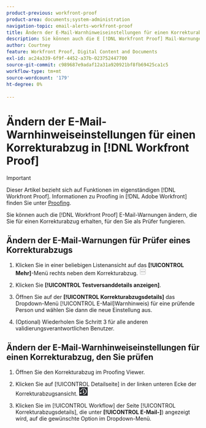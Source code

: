 ```yaml
---
product-previous: workfront-proof
product-area: documents;system-administration
navigation-topic: email-alerts-workfront-proof
title: Ändern der E-Mail-Warnhinweiseinstellungen für einen Korrekturabzug in [!DNL Workfront Proof]
description: Sie können auch die E [!DNL Workfront Proof] Mail-Warnungen ändern, die Sie für einen Korrekturabzug erhalten, für den Sie als Prüfer fungieren.
author: Courtney
feature: Workfront Proof, Digital Content and Documents
exl-id: ac24a339-6f9f-4452-a37b-023752447700
source-git-commit: c989687e9adaf12a31a920921bf8fb69425ca1c5
workflow-type: tm+mt
source-wordcount: '179'
ht-degree: 0%

---
```


# Ändern der E-Mail-Warnhinweiseinstellungen für einen Korrekturabzug in [!DNL Workfront Proof]

>[!IMPORTANT]
>
>Dieser Artikel bezieht sich auf Funktionen im eigenständigen [!DNL Workfront Proof]. Informationen zu Proofing in [!DNL Adobe Workfront] finden Sie unter [Proofing](../../../review-and-approve-work/proofing/proofing.md).

Sie können auch die [!DNL Workfront Proof] E-Mail-Warnungen ändern, die Sie für einen Korrekturabzug erhalten, für den Sie als Prüfer fungieren.

## Ändern der E-Mail-Warnungen für Prüfer eines Korrekturabzugs

1. Klicken Sie in einer beliebigen Listenansicht auf das **[!UICONTROL Mehr]**-Menü rechts neben dem Korrekturabzug. ![](assets/more-button-small.png)

1. Klicken Sie **[!UICONTROL Testversanddetails anzeigen]**.
1. Öffnen Sie auf der **[!UICONTROL Korrekturabzugsdetails]** das Dropdown-Menü [!UICONTROL E-Mail]Warnhinweis) für eine prüfende Person und wählen Sie dann die neue Einstellung aus.
1. (Optional) Wiederholen Sie Schritt 3 für alle anderen validierungsverantwortlichen Benutzer.

## Ändern der E-Mail-Warnhinweiseinstellungen für einen Korrekturabzug, den Sie prüfen

1. Öffnen Sie den Korrekturabzug im Proofing Viewer.
1. Klicken Sie auf [!UICONTROL Detailseite] in der linken unteren Ecke der Korrekturabzugsansicht. ![details_page_btn.png](assets/details-page-btn.png)

1. Klicken Sie im [!UICONTROL Workflow] der Seite [!UICONTROL Korrekturabzugsdetails], die unter **[!UICONTROL E-Mail-]**) angezeigt wird, auf die gewünschte Option im Dropdown-Menü.
